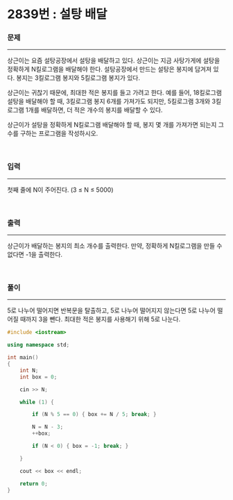 2839번 : 설탕 배달
=============  

### 문제  
***  
상근이는 요즘 설탕공장에서 설탕을 배달하고 있다. 상근이는 지금 사탕가게에 설탕을 정확하게 N킬로그램을 배달해야 한다. 설탕공장에서 만드는 설탕은 봉지에 담겨져 있다. 봉지는 3킬로그램 봉지와 5킬로그램 봉지가 있다.

상근이는 귀찮기 때문에, 최대한 적은 봉지를 들고 가려고 한다. 예를 들어, 18킬로그램 설탕을 배달해야 할 때, 3킬로그램 봉지 6개를 가져가도 되지만, 5킬로그램 3개와 3킬로그램 1개를 배달하면, 더 적은 개수의 봉지를 배달할 수 있다.  

상근이가 설탕을 정확하게 N킬로그램 배달해야 할 때, 봉지 몇 개를 가져가면 되는지 그 수를 구하는 프로그램을 작성하시오.

<br>

### 입력
***

첫째 줄에 N이 주어진다. (3 ≤ N ≤ 5000)

<br>

### 출력
***

상근이가 배달하는 봉지의 최소 개수를 출력한다. 만약, 정확하게 N킬로그램을 만들 수 없다면 -1을 출력한다.

<br>

### 풀이
***

5로 나누어 떨어지면 반복문을 탈출하고, 5로 나누어 떨어지지 않는다면 5로 나누어 떨어질 때까지 3을 뺀다.
최대한 적은 봉지를 사용해기 위해 5로 나눈다.

```c++
#include <iostream>

using namespace std;

int main()
{
	int N;
	int box = 0;

	cin >> N;

	while (1) {

		if (N % 5 == 0) { box += N / 5; break; }

		N = N - 3;
		++box;

		if (N < 0) { box = -1; break; }

	}

	cout << box << endl;

	return 0;
}

```
